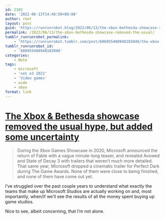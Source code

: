 ```yaml
---
id: 2102
date: '2022-06-13T14:48:50+00:00'
author: root
layout: post
guid: 'https://runrunrobot.blog/2022/06/13/the-xbox-bethesda-showcase-removed-the-usual/'
permalink: /2022/06/13/the-xbox-bethesda-showcase-removed-the-usual/
tumblr_runrunrobot_permalink:
    - 'https://runrunrobot.tumblr.com/post/686955408948183040/the-xbox-bethesda-showcase-removed-the-usual'
tumblr_runrunrobot_id:
    - '686955408948183040'
categories:
    - Note
tags:
    - microsoft
    - 'not e3 2022'
    - 'Video games'
    - wide
    - xbox
format: link
---
```


# [The Xbox &amp; Bethesda showcase removed the usual hype, but added some uncertainty](https://www.pcgamer.com/the-xbox-and-bethesda-showcase-removed-the-usual-hype-but-added-some-uncertainty/)

> During the Xbox Games Showcase in 2020, Microsoft announced the return of Fable with a vague minute-long teaser, and revealed Avowed and State of Decay 3 with trailers that weren’t much more detailed. That same year, Microsoft dropped a cinematic trailer for Perfect Dark during The Game Awards. None of them were close to being finished, and none of them have come out yet.

I’ve struggled over the past couple years to understand what exactly the teams that make up Microsoft Studios are actually working on and, most importantly, when/if we’ll see the results of all the money spent buying up game studios.

Nice to see, albeit concerning, that I’m not alone.